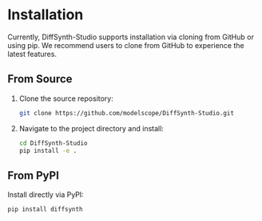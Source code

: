 # Installation

Currently, DiffSynth-Studio supports installation via cloning from GitHub or using pip. We recommend users to clone from GitHub to experience the latest features.

## From Source

1. Clone the source repository:

    ```bash
    git clone https://github.com/modelscope/DiffSynth-Studio.git
    ```

2. Navigate to the project directory and install:

    ```bash
    cd DiffSynth-Studio
    pip install -e .
    ```

## From PyPI

Install directly via PyPI:

```bash
pip install diffsynth
```